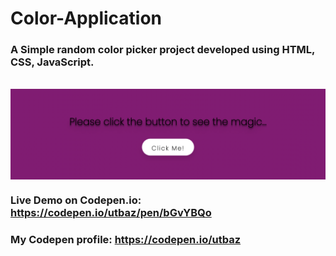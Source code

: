 # Color-Application

### A Simple random color picker project developed using HTML, CSS, JavaScript.
<br/>
<img align="center"  src="https://github.com/Uzafar90/color-application/blob/main/Color%20Application.png"/>
<br/>

### Live Demo on Codepen.io:  https://codepen.io/utbaz/pen/bGvYBQo

### My Codepen profile:  https://codepen.io/utbaz
